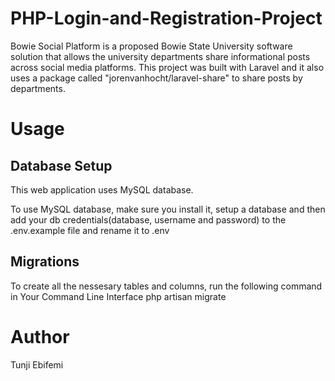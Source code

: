 # PHP-Login-and-Registration-Project
Bowie Social Platform is a proposed Bowie State University software solution that allows the university departments share informational posts across social media platforms. This project was built with Laravel and it also uses a package called "jorenvanhocht/laravel-share" to share posts by departments.

# Usage
## Database Setup
This web application uses MySQL database.

To use MySQL database, make sure you install it, setup a database and then add your db credentials(database, username and password) to the .env.example file and rename it to .env

## Migrations
To create all the nessesary tables and columns, run the following command in Your Command Line Interface
    php artisan migrate

# Author
Tunji Ebifemi
